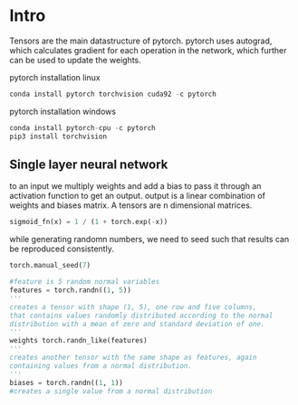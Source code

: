 # Intro

Tensors are the main datastructure of pytorch. pytorch uses autograd, which calculates gradient for each operation in the network, which further can be used to update the weights.

pytorch installation linux

```python
conda install pytorch torchvision cuda92 -c pytorch
```

pytorch installation windows

```python
conda install pytorch-cpu -c pytorch
pip3 install torchvision
```

## Single layer neural network

to an input we multiply weights and add a bias to pass it through an activation function to get an output. output is a linear combination of weights and biases matrix. A tensors are n dimensional matrices.

```python
sigmoid_fn(x) = 1 / (1 + torch.exp(-x))
```

while generating randomn numbers, we need to seed such that results can be reproduced consistently.

```python
torch.manual_seed(7)

#feature is 5 random normal variables
features = torch.randn((1, 5))
'''
creates a tensor with shape (1, 5), one row and five columns, 
that contains values randomly distributed according to the normal 
distribution with a mean of zero and standard deviation of one.
'''
weights torch.randn_like(features)
'''
creates another tensor with the same shape as features, again 
containing values from a normal distribution.
'''
biases = torch.randn((1, 1))
#creates a single value from a normal distribution
```
